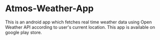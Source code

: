 # Atmos-Weather-App

This is an android app which fetches real time weather data using Open Weather API according to user's current location.
This app is available on google play store.

